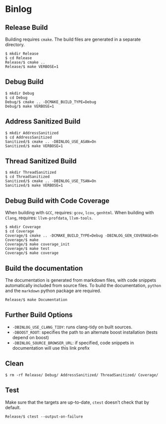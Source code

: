 # Binlog

## Release Build

Building requires `cmake`. The build files are generated in a separate directory.

    $ mkdir Release
    $ cd Release
    Release/$ cmake ..
    Release/$ make VERBOSE=1

## Debug Build

    $ mkdir Debug
    $ cd Debug
    Debug/$ cmake .. -DCMAKE_BUILD_TYPE=Debug
    Debug/$ make VERBOSE=1

## Address Sanitized Build

    $ mkdir AddressSanitized
    $ cd AddressSanitized
    Sanitized/$ cmake .. -DBINLOG_USE_ASAN=On
    Sanitized/$ make VERBOSE=1

## Thread Sanitized Build

    $ mkdir ThreadSanitized
    $ cd ThreadSanitized
    Sanitized/$ cmake .. -DBINLOG_USE_TSAN=On
    Sanitized/$ make VERBOSE=1

## Debug Build with Code Coverage

When building with `GCC`, requires: `gcov`, `lcov`, `genhtml`.
When building with `Clang`, requires: `llvm-profdata`, `llvm-tools`.

    $ mkdir Coverage
    $ cd Coverage
    Coverage/$ cmake .. -DCMAKE_BUILD_TYPE=Debug -DBINLOG_GEN_COVERAGE=On
    Coverage/$ make
    Coverage/$ make coverage_init
    Coverage/$ make test
    Coverage/$ make coverage

## Build the documentation

The documentation is generated from markdown files, with code snippets
automatically included from source files. To build the documentation,
`python` and the `markdown` python package are required.

    Release/$ make Documentation

## Further Build Options

 - `-DBINLOG_USE_CLANG_TIDY`: runs clang-tidy on built sources.
 - `-DBOOST_ROOT`: specifies the path to an alternate boost installation (tests depend on boost)
 - `-DBINLOG_SOURCE_BROWSER_URL`: if specified, code snippets in documentation will use this link prefix

## Clean

    $ rm -rf Release/ Debug/ AddressSanitized/ ThreadSanitized/ Coverage/

## Test

Make sure that the targets are up-to-date, `ctest` doesn't check that by default.

    Release/$ ctest --output-on-failure
